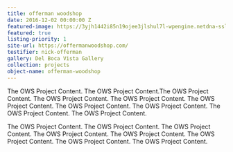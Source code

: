 ```yaml
---
title: offerman woodshop
date: 2016-12-02 00:00:00 Z
featured-image: https://3yjh1442i85n19ojee3jlshul7l-wpengine.netdna-ssl.com/wp-content/uploads/2013/10/ows_group_940-705px.jpg
featured: true
listing-priority: 1
site-url: https://offermanwoodshop.com/
testifier: nick-offerman
gallery: Del Boca Vista Gallery
collection: projects
object-name: offerman-woodshop
---
```


The OWS Project Content. The OWS Project Content.The OWS Project Content. The OWS Project Content. The OWS Project Content. The OWS Project Content. The OWS Project Content. The OWS Project Content. The OWS Project Content. The OWS Project Content.

The OWS Project Content. The OWS Project Content. The OWS Project Content. The OWS Project Content. The OWS Project Content. The OWS Project Content. The OWS Project Content. The OWS Project Content.

